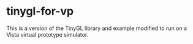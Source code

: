 tinygl-for-vp
=============

This is a version of the TinyGL library and example modified to run on a Vista virtual prototype simulator.
